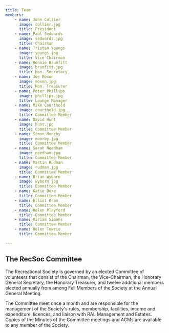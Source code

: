 ```yaml
---
title: Team
members:
    - name: John Collier
      image: collier.jpg
      title: President
    - name: Paul Sedwards
      image: sedwards.jpg
      title: Chairman
    - name: Tristan Youngs
      image: youngs.jpg
      title: Vice Chairman
    - name: Ronnie Brumfitt
      image: brumfitt.jpg
      title: Hon. Secretary
    - name: Joe Moxon
      image: moxon.jpg
      title: Hon. Treasurer
    - name: Peter Phillips
      image: phillips.jpg
      title: Lounge Manager
    - name: Mike Courthold
      image: courthold.jpg
      title: Committee Member
    - name: David Hunt
      image: hunt.jpg
      title: Committee Member
    - name: Simon Moorby
      image: moorby.jpg
      title: Committee Member
    - name: Sarah Needham
      image: needham.jpg
      title: Committee Member
    - name: Martin Rudman
      image: rudman.jpg
      title: Committee Member
    - name: Brian Wyborn
      image: wyborn.jpg
      title: Committee Member
    - name: Katie Dore
      title: Committee Member
    - name: Elliot Oram
      title: Committee Member
    - name: Helen Playford
      title: Committee Member
    - name: Miriam Simons
      title: Committee Member
    - name: Helen Towrie
      title: Committee Member

---
```

## The RecSoc Committee

The Recreational Society is governed by an elected Committee of volunteers that consist of the Chairman, the Vice-Chairman, the Honorary General Secretary, the Honorary Treasurer, and twelve additional members
elected annually from among Full Members of the Society at the Annual General Meeting.

The Committee meet once a month and are responsible for the management of the Society's rules, membership, facilities, income and expenditure, licences, and liaison with RAL Management and Estates. Copies of the Minutes of the Committee meetings and AGMs are available to any member of the Society.


